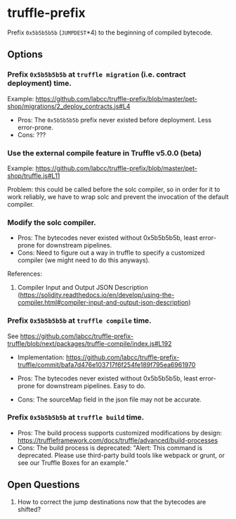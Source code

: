 # truffle-prefix

Prefix `0x5b5b5b5b` (`JUMPDEST`*4) to the beginning of compiled
bytecode.

## Options

### Prefix `0x5b5b5b5b` at `truffle migration` (i.e. contract deployment) time.

Example: https://github.com/labcc/truffle-prefix/blob/master/pet-shop/migrations/2_deploy_contracts.js#L4

* Pros: The `0x5b5b5b5b` prefix never existed before deployment. Less error-prone.
* Cons: ???

### Use the external compile feature in Truffle v5.0.0 (beta)

Example: https://github.com/labcc/truffle-prefix/blob/master/pet-shop/truffle.js#L11

Problem: this could be called before the solc compiler, so in order
for it to work reliably, we have to wrap solc and prevent the
invocation of the default compiler.

### Modify the solc compiler.

* Pros: The bytecodes never existed without 0x5b5b5b5b, least
  error-prone for downstream pipelines.
* Cons: Need to figure out a way in truffle to specify a customized
  compiler (we might need to do this anyways).

References:

1.  Compiler Input and Output JSON Description (https://solidity.readthedocs.io/en/develop/using-the-compiler.html#compiler-input-and-output-json-description)

### Prefix `0x5b5b5b5b` at `truffle compile` time.

See https://github.com/labcc/truffle-prefix-truffle/blob/next/packages/truffle-compile/index.js#L192

* Implementation: https://github.com/labcc/truffle-prefix-truffle/commit/bafa7d476e103717f6f254fe189f795ea6961970

* Pros: The bytecodes never existed without 0x5b5b5b5b, least
  error-prone for downstream pipelines. Easy to do.
* Cons: The sourceMap field in the json file may not be accurate.

### Prefix `0x5b5b5b5b` at `truffle build` time.

* Pros: The build process supports customized modifications by design:
  https://truffleframework.com/docs/truffle/advanced/build-processes
* Cons: The build process is deprecated: "Alert: This command is
  deprecated. Please use third-party build tools like webpack or
  grunt, or see our Truffle Boxes for an example."

## Open Questions

1. How to correct the jump destinations now that the bytecodes are
   shifted?
